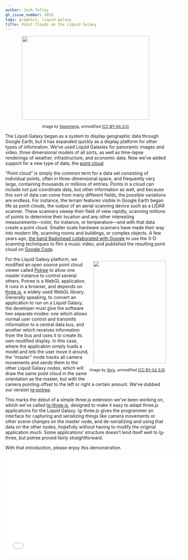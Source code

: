 ```yaml
---
author: Josh Tolley
gh_issue_number: 1019
tags: graphics, liquid-galaxy
title: Point Clouds on the Liquid Galaxy
---
```




<div class="separator" style="clear: both; text-align: center;"><a href="/blog/2014/07/31/point-clouds-on-liquid-galaxy/image-0.jpeg" imageanchor="1" style="margin-left: 1em; margin-right: 1em;"><img border="0" height="262" src="/blog/2014/07/31/point-clouds-on-liquid-galaxy/image-0.jpeg" width="400"/></a><p><small>Image by <a href="http://commons.wikimedia.org/wiki/User:Stoermerjp">Stoermerjp</a>, unmodified <a href="http://creativecommons.org/licenses/by-sa/3.0/">(CC BY-SA 3.0)</a></small></p></div>

The Liquid Galaxy began as a system to display geographic data through Google Earth, but it has expanded quickly as a display platform for other types of information. We’ve used Liquid Galaxies for panoramic images and video, three dimensional models of all sorts, as well as time-lapse renderings of weather, infrastructure, and economic data. Now we’ve added support for a new type of data, the [point cloud](https://en.wikipedia.org/wiki/Point_cloud).

“Point cloud” is simply the common term for a data set consisting of individual points, often in three-dimensional space, and frequently very large, containing thousands or millions of entries. Points in a cloud can include not just coordinate data, but other information as well, and because this sort of data can come from many different fields, the possible variations are endless. For instance, the terrain features visible in Google Earth began life as point clouds, the output of an aerial scanning device such as a LIDAR scanner. These scanners sweep their field of view rapidly, scanning millions of points to determine their location and any other interesting measurements—color, for instance, or temperature—and with that data create a point cloud. Smaller scale hardware scanners have made their way into modern life, scanning rooms and buildings, or complex objects. A few years ago, [the band Radiohead collaborated with Google](https://techcrunch.com/2008/07/14/radiohead-partners-with-google-for-music-video-launch/) to use the 3-D scanning techniques to film a music video, and published the resulting point cloud on [Google Code](https://code.google.com/p/radiohead/).

<div class="separator" style="clear: both; text-align: center; float: right; clear: right"><p><a href="/blog/2014/07/31/point-clouds-on-liquid-galaxy/image-1.jpeg" imageanchor="1" style="clear: right; float: right; margin-bottom: 1em; margin-left: 1em;"><img border="0" height="320" src="/blog/2014/07/31/point-clouds-on-liquid-galaxy/image-1.jpeg" width="228"/></a></p><p><small>Image by <a href="https://commons.wikimedia.org/wiki/User:Xorx">Xorx</a>, unmodified <a href="https://creativecommons.org/licenses/by-sa/3.0/">(CC BY-SA 3.0)</a></small></p><p></p></div>

For the Liquid Galaxy platform, we modified an open source point cloud viewer called [Potree](http://potree.org/) to allow one master instance to control several others. Potree is a WebGL application. It runs in a browser, and depends on [three.js](https://threejs.org/), a widely used WebGL library. Generally speaking, to convert an application to run on a Liquid Galaxy, the developer must give the software two separate modes: one which allows normal user control and transmits information to a central data bus, and another which receives information from the bus and uses it to create its own modified display. In this case, where the application simply loads a model and lets the user move it around, the “master” mode tracks all camera movements and sends them to the other Liquid Galaxy nodes, which will draw the same point cloud in the same orientation as the master, but with the camera pointing offset to the left or right a certain amount. We’ve dubbed our version [lg-potree](https://github.com/EndPointCorp/lg-potree).

This marks the debut of a simple three.js extension we’ve been working on, which we’ve called [lg-three.js](https://github.com/EndPointCorp/lg-three), designed to make it easy to adapt three.js applications for the Liquid Galaxy. lg-three.js gives the programmer an interface for capturing and serializing things like camera movements or other scene changes on the master node, and de-serializing and using that data on the other nodes, hopefully without having to modify the original application much. Some applications’ structure doesn’t lend itself well to lg-three, but potree proved fairly straightforward.

With that introduction, please enjoy this demonstration.

<iframe allowfullscreen="" frameborder="0" height="315" src="//www.youtube.com/embed/GiWjUI97viQ" width="560"></iframe>


